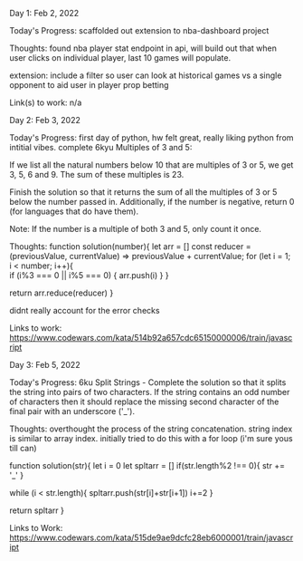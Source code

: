 Day 1: Feb 2, 2022

Today's Progress: scaffolded out extension to nba-dashboard project

Thoughts: found nba player stat endpoint in api, will build out that when user clicks on individual player, last 10 games will populate.

extension: include a filter so user can look at historical games vs a single opponent to aid user in player prop betting

Link(s) to work: n/a

Day 2: Feb 3, 2022

Today's Progress: first day of python, hw felt great, really liking python from intitial vibes. complete 6kyu Multiples of 3 and 5:

If we list all the natural numbers below 10 that are multiples of 3 or 5, we get 3, 5, 6 and 9. The sum of these multiples is 23.

Finish the solution so that it returns the sum of all the multiples of 3 or 5 below the number passed in. Additionally, if the number is negative, return 0 (for languages that do have them).

Note: If the number is a multiple of both 3 and 5, only count it once.

Thoughts:
function solution(number){
let arr = []
const reducer = (previousValue, currentValue) => previousValue + currentValue;
for (let i = 1; i < number; i++){  
 if (i%3 === 0 || i%5 === 0) {
arr.push(i)
}
}

return arr.reduce(reducer)
}

didnt really account for the error checks

Links to work: https://www.codewars.com/kata/514b92a657cdc65150000006/train/javascript

Day 3: Feb 5, 2022

Today's Progress: 6ku Split Strings - Complete the solution so that it splits the string into pairs of two characters. If the string contains an odd number of characters then it should replace the missing second character of the final pair with an underscore ('\_').

Thoughts: overthought the process of the string concatenation. string index is similar to array index. initially tried to do this with a for loop (i'm sure yous till can)

function solution(str){
let i = 0
let spltarr = []
if(str.length%2 !== 0){
str += '\_'
}

while (i < str.length){
spltarr.push(str[i]+str[i+1])
i+=2
}

return spltarr
}

Links to Work: https://www.codewars.com/kata/515de9ae9dcfc28eb6000001/train/javascript
